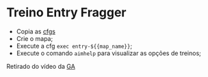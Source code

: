 # Treino Entry Fragger

- Copia as [cfgs](./cfgs)
- Crie o mapa;
- Execute a cfg ```exec entry-${{map_name}}```;
- Execute o comando ```aimhelp``` para visualizar as opções de treinos;

Retirado do vídeo da [GA](https://youtu.be/Zdl8OYQMBSo)
